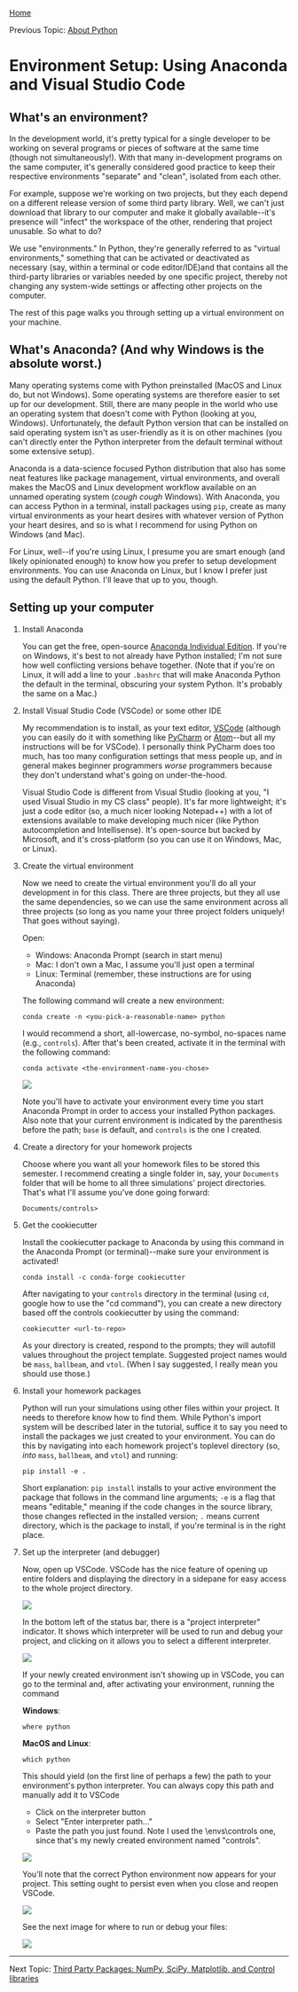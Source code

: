 [Home](README.md)

Previous Topic: [About Python](about_python.md)

# Environment Setup: Using Anaconda and Visual Studio Code

## What's an environment?

In the development world, it's pretty typical for a single developer to be 
working on several programs or pieces of software at the same time (though not
simultaneously!). With that many in-development programs on the same computer,
it's generally considered good practice to keep their respective environments
"separate" and "clean", isolated from each other. 

For example, suppose we're working on two projects, but they each depend on a
different release version of some third party library. Well, we can't just
download that library to our computer and make it globally available--it's
presence will "infect" the workspace of the other, rendering that project
unusable. So what to do?

We use "environments." In Python, they're generally referred to as "virtual
environments," something that can be activated or deactivated as necessary
(say, within a terminal or code editor/IDE)and that contains all the
third-party libraries or variables needed by one specific project, thereby not
changing any system-wide settings or affecting other projects on the computer.

The rest of this page walks you through setting up a virtual environment on
your machine.

## What's Anaconda? (And why Windows is the absolute worst.)

Many operating systems come with Python preinstalled (MacOS and Linux do, but
not Windows). Some operating systems are therefore easier to set up for our
development. Still, there are many people in the world who use an operating
system that doesn't come with Python (looking at you, Windows). Unfortunately,
the default Python version that can be installed on said operating system isn't
as user-friendly as it is on other machines (you can't directly enter the
Python interpreter from the default terminal without some extensive setup).

Anaconda is a data-science focused Python distribution that also has some neat
features like package management, virtual environments, and overall makes the
MacOS and Linux development workflow available on an unnamed operating system
(*cough cough* Windows). With Anaconda, you can access Python in a terminal,
install packages using `pip`, create as many virtual environments as your heart
desires with whatever version of Python your heart desires, and so is what I
recommend for using Python on Windows (and Mac). 

For Linux, well--if you're using Linux, I presume you are smart enough (and
likely opinionated enough) to know how you prefer to setup development
environments. You can use Anaconda on Linux, but I know I prefer just using the
default Python. I'll leave that up to you, though.

## Setting up your computer

1. Install Anaconda

    You can get the free, open-source [Anaconda Individual
    Edition](https://www.anaconda.com/products/individual). If you're on
    Windows, it's best to not already have Python installed; I'm not sure how
    well conflicting versions behave together. (Note that if you're on Linux,
    it will add a line to your `.bashrc` that will make Anaconda Python the
    default in the terminal, obscuring your system Python. It's probably the
    same on a Mac.)

1. Install Visual Studio Code (VSCode) or some other IDE

    My recommendation is to install, as your text editor,
    [VSCode](https://code.visualstudio.com/) \(although you can easily do it
    with something like [PyCharm](https://www.jetbrains.com/pycharm/) or
    [Atom](https://atom.io/)--but all my instructions will be for VSCode\). I
    personally think PyCharm does too much, has too many configuration settings
    that mess people up, and in general makes beginner programmers *worse*
    programmers because they don't understand what's going on under-the-hood.
    
    Visual Studio Code is different from Visual Studio (looking at you, "I used
    Visual Studio in my CS class" people). It's far more lightweight; it's just
    a code editor (so, a much nicer looking Notepad++) with a lot of extensions
    available to make developing much nicer (like Python autocompletion and
    Intellisense). It's open-source but backed by Microsoft, and it's
    cross-platform (so you can use it on Windows, Mac, or Linux).

1. Create the virtual environment

    Now we need to create the virtual environment you'll do all your
    development in for this class. There are three projects, but they all use
    the same dependencies, so we can use the same environment across all three
    projects (so long as you name your three project folders uniquely! That
    goes without saying).

    Open:
    * Windows: Anaconda Prompt (search in start menu)
    * Mac: I don't own a Mac, I assume you'll just open a terminal
    * Linux: Terminal (remember, these instructions are for using Anaconda)

    The following command will create a new environment:

    ```
    conda create -n <you-pick-a-reasonable-name> python
    ```

    I would recommend a short, all-lowercase, no-symbol, no-spaces name (e.g.,
    `controls`). After that's been created, activate it in the terminal with
    the following command:

    ```
    conda activate <the-environment-name-you-chose>
    ```

    ![](images/activate_env.png)

    Note you'll have to activate your environment every time you start Anaconda 
    Prompt in order to access your installed Python packages. Also note that
    your current environment is indicated by the parenthesis before the path;
    `base` is default, and `controls` is the one I created.

1. Create a directory for your homework projects

    Choose where you want all your homework files to be stored this semester.
    I recommend creating a single folder in, say, your `Documents` folder that
    will be home to all three simulations' project directories. That's what 
    I'll assume you've done going forward: 
    
    ```
    Documents/controls>
    ```

1. Get the cookiecutter

    Install the cookiecutter package to Anaconda by using this command in the 
    Anaconda Prompt (or terminal)--make sure your environment is activated!

    ```
    conda install -c conda-forge cookiecutter
    ```

    After navigating to your `controls` directory in the terminal (using `cd`,
    google how to use the "cd command"), you can create a new directory based
    off the controls cookiecutter by using the command:

    ```
    cookiecutter <url-to-repo>
    ```

    As your directory is created, respond to the prompts; they will autofill
    values throughout the project template. Suggested project names would be
    `mass`, `ballbeam`, and `vtol`. (When I say suggested, I really mean you
    should use those.)

1. Install your homework packages

    Python will run your simulations using other files within your project. It
    needs to therefore know how to find them. While Python's import system will
    be described later in the tutorial, suffice it to say you need to install
    the packages we just created to your environment. You can do this by
    navigating into each homework project's toplevel directory (so, *into*
    `mass`, `ballbeam`, and `vtol`) and running:

    ```
    pip install -e .
    ```

    Short explanation: `pip install` installs to your active environment the
    package that follows in the command line arguments; `-e` is a flag that
    means "editable," meaning if the code changes in the source library, those
    changes reflected in the installed version; `.` means current directory,
    which is the package to install, if you're terminal is in the right place.

1. Set up the interpreter (and debugger)

    Now, open up VSCode. VSCode has the nice feature of opening up entire
    folders and displaying the directory in a sidepane for easy access to the
    whole project directory.

    ![](images/vs_code.png)

    In the bottom left of the status bar, there is a "project interpreter"
    indicator. It shows which interpreter will be used to run and debug your 
    project, and clicking on it allows you to select a different interpreter.

    ![](images/choose_interpreter.png)

    If your newly created environment isn't showing up in VSCode, you can go
    to the terminal and, after activating your environment, running the command

    **Windows**:
    ```
    where python
    ```

    **MacOS and Linux**:
    ```
    which python
    ```

    This should yield (on the first line of perhaps a few) the path to your
    environment's python interpreter. You can always copy this path and
    manually add it to VSCode
    
    * Click on the interpreter button
    * Select "Enter interpreter path..." 
    * Paste the path you just found. Note I used the \envs\controls one, since
        that's my newly created environment named "controls".

    ![](images/interpreter_path.png)

    You'll note that the correct Python environment now appears for your
    project. This setting ought to persist even when you close and reopen
    VSCode.

    ![](images/correct_interpreter.png)

    See the next image for where to run or debug your files:

    ![](images/debugger_annotated.png)

---

Next Topic: [Third Party Packages: NumPy, SciPy, Matplotlib, and Control libraries](third_party_packages.md)